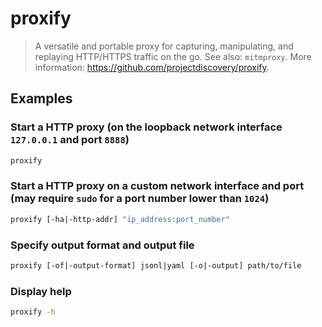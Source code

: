# proxify

> A versatile and portable proxy for capturing, manipulating, and replaying HTTP/HTTPS traffic on the go. See also: `mitmproxy`. More information: <https://github.com/projectdiscovery/proxify>.

## Examples

### Start a HTTP proxy (on the loopback network interface `127.0.0.1` and port `8888`)

```bash
proxify
```

### Start a HTTP proxy on a custom network interface and port (may require `sudo` for a port number lower than `1024`)

```bash
proxify [-ha|-http-addr] "ip_address:port_number"
```

### Specify output format and output file

```bash
proxify [-of|-output-format] jsonl|yaml [-o|-output] path/to/file
```

### Display help

```bash
proxify -h
```
